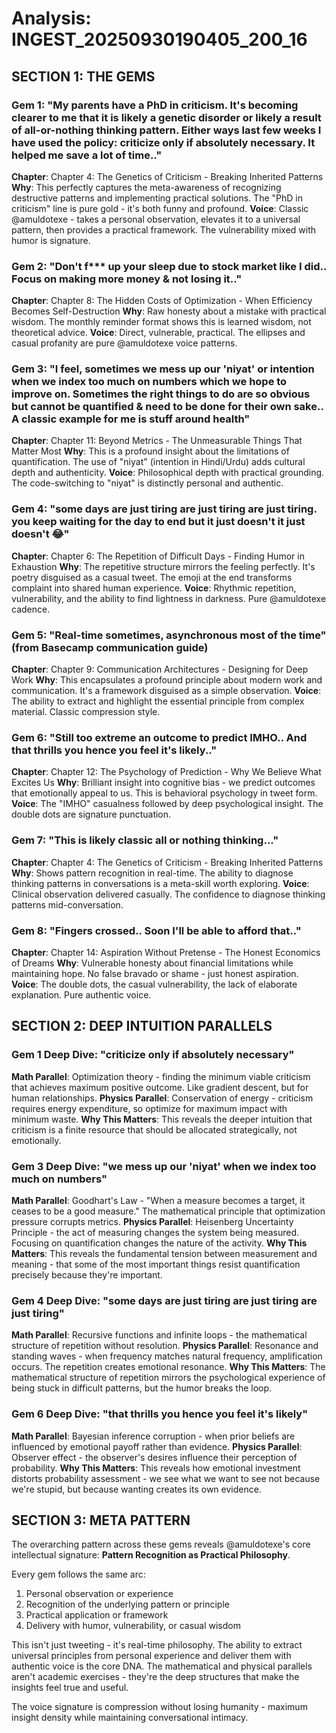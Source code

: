 # Analysis: INGEST_20250930190405_200_16

## SECTION 1: THE GEMS

### Gem 1: "My parents have a PhD in criticism. It's becoming clearer to me that it is likely a genetic disorder or likely a result of all-or-nothing thinking pattern. Either ways last few weeks I have used the policy: criticize only if absolutely necessary. It helped me save a lot of time.."
**Chapter**: Chapter 4: The Genetics of Criticism - Breaking Inherited Patterns
**Why**: This perfectly captures the meta-awareness of recognizing destructive patterns and implementing practical solutions. The "PhD in criticism" line is pure gold - it's both funny and profound.
**Voice**: Classic @amuldotexe - takes a personal observation, elevates it to a universal pattern, then provides a practical framework. The vulnerability mixed with humor is signature.

### Gem 2: "Don't f*** up your sleep due to stock market like I did.. Focus on making more money & not losing it.."
**Chapter**: Chapter 8: The Hidden Costs of Optimization - When Efficiency Becomes Self-Destruction
**Why**: Raw honesty about a mistake with practical wisdom. The monthly reminder format shows this is learned wisdom, not theoretical advice.
**Voice**: Direct, vulnerable, practical. The ellipses and casual profanity are pure @amuldotexe voice patterns.

### Gem 3: "I feel, sometimes we mess up our 'niyat' or intention when we index too much on numbers which we hope to improve on. Sometimes the right things to do are so obvious but cannot be quantified & need to be done for their own sake.. A classic example for me is stuff around health"
**Chapter**: Chapter 11: Beyond Metrics - The Unmeasurable Things That Matter Most
**Why**: This is a profound insight about the limitations of quantification. The use of "niyat" (intention in Hindi/Urdu) adds cultural depth and authenticity.
**Voice**: Philosophical depth with practical grounding. The code-switching to "niyat" is distinctly personal and authentic.

### Gem 4: "some days are just tiring are just tiring are just tiring. you keep waiting for the day to end but it just doesn't it just doesn't 😂"
**Chapter**: Chapter 6: The Repetition of Difficult Days - Finding Humor in Exhaustion
**Why**: The repetitive structure mirrors the feeling perfectly. It's poetry disguised as a casual tweet. The emoji at the end transforms complaint into shared human experience.
**Voice**: Rhythmic repetition, vulnerability, and the ability to find lightness in darkness. Pure @amuldotexe cadence.

### Gem 5: "Real-time sometimes, asynchronous most of the time" (from Basecamp communication guide)
**Chapter**: Chapter 9: Communication Architectures - Designing for Deep Work
**Why**: This encapsulates a profound principle about modern work and communication. It's a framework disguised as a simple observation.
**Voice**: The ability to extract and highlight the essential principle from complex material. Classic compression style.

### Gem 6: "Still too extreme an outcome to predict IMHO.. And that thrills you hence you feel it's likely.."
**Chapter**: Chapter 12: The Psychology of Prediction - Why We Believe What Excites Us
**Why**: Brilliant insight into cognitive bias - we predict outcomes that emotionally appeal to us. This is behavioral psychology in tweet form.
**Voice**: The "IMHO" casualness followed by deep psychological insight. The double dots are signature punctuation.

### Gem 7: "This is likely classic all or nothing thinking..."
**Chapter**: Chapter 4: The Genetics of Criticism - Breaking Inherited Patterns
**Why**: Shows pattern recognition in real-time. The ability to diagnose thinking patterns in conversations is a meta-skill worth exploring.
**Voice**: Clinical observation delivered casually. The confidence to diagnose thinking patterns mid-conversation.

### Gem 8: "Fingers crossed.. Soon I'll be able to afford that.."
**Chapter**: Chapter 14: Aspiration Without Pretense - The Honest Economics of Dreams
**Why**: Vulnerable honesty about financial limitations while maintaining hope. No false bravado or shame - just honest aspiration.
**Voice**: The double dots, the casual vulnerability, the lack of elaborate explanation. Pure authentic voice.

## SECTION 2: DEEP INTUITION PARALLELS

### Gem 1 Deep Dive: "criticize only if absolutely necessary"
**Math Parallel**: Optimization theory - finding the minimum viable criticism that achieves maximum positive outcome. Like gradient descent, but for human relationships.
**Physics Parallel**: Conservation of energy - criticism requires energy expenditure, so optimize for maximum impact with minimum waste.
**Why This Matters**: This reveals the deeper intuition that criticism is a finite resource that should be allocated strategically, not emotionally.

### Gem 3 Deep Dive: "we mess up our 'niyat' when we index too much on numbers"
**Math Parallel**: Goodhart's Law - "When a measure becomes a target, it ceases to be a good measure." The mathematical principle that optimization pressure corrupts metrics.
**Physics Parallel**: Heisenberg Uncertainty Principle - the act of measuring changes the system being measured. Focusing on quantification changes the nature of the activity.
**Why This Matters**: This reveals the fundamental tension between measurement and meaning - that some of the most important things resist quantification precisely because they're important.

### Gem 4 Deep Dive: "some days are just tiring are just tiring are just tiring"
**Math Parallel**: Recursive functions and infinite loops - the mathematical structure of repetition without resolution.
**Physics Parallel**: Resonance and standing waves - when frequency matches natural frequency, amplification occurs. The repetition creates emotional resonance.
**Why This Matters**: The mathematical structure of repetition mirrors the psychological experience of being stuck in difficult patterns, but the humor breaks the loop.

### Gem 6 Deep Dive: "that thrills you hence you feel it's likely"
**Math Parallel**: Bayesian inference corruption - when prior beliefs are influenced by emotional payoff rather than evidence.
**Physics Parallel**: Observer effect - the observer's desires influence their perception of probability.
**Why This Matters**: This reveals how emotional investment distorts probability assessment - we see what we want to see not because we're stupid, but because wanting creates its own evidence.

## SECTION 3: META PATTERN

The overarching pattern across these gems reveals @amuldotexe's core intellectual signature: **Pattern Recognition as Practical Philosophy**. 

Every gem follows the same arc:
1. Personal observation or experience
2. Recognition of the underlying pattern or principle
3. Practical application or framework
4. Delivery with humor, vulnerability, or casual wisdom

This isn't just tweeting - it's real-time philosophy. The ability to extract universal principles from personal experience and deliver them with authentic voice is the core DNA. The mathematical and physical parallels aren't academic exercises - they're the deep structures that make the insights feel true and useful.

The voice signature is compression without losing humanity - maximum insight density while maintaining conversational intimacy.